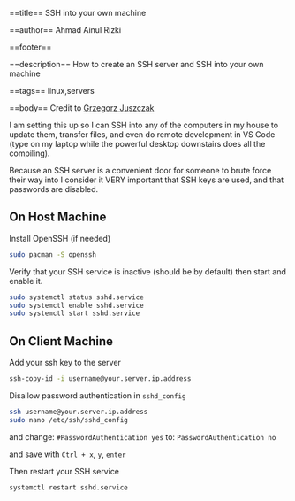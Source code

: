 ==title==
SSH into your own machine

==author==
Ahmad Ainul Rizki

==footer==


==description==
How to create an SSH server and SSH into your own machine

==tags==
linux,servers

==body==
Credit to [Grzegorz Juszczak](http://www.tuxfixer.com/configure-ssh-service-in-manjaro-linux/)

I am setting this up so I can SSH into any of the computers in my house to update them, transfer files, and even do remote development in VS Code (type on my laptop while the powerful desktop downstairs does all the compiling).

Because an SSH server is a convenient door for someone to brute force their way into I consider it VERY important that SSH keys are used, and that passwords are disabled.

## On Host Machine

Install OpenSSH (if needed)

```bash
sudo pacman -S openssh 
```

Verify that your SSH service is inactive (should be by default) then start and enable it.

```bash
sudo systemctl status sshd.service
sudo systemctl enable sshd.service
sudo systemctl start sshd.service
```

## On Client Machine

Add your ssh key to the server

```bash
ssh-copy-id -i username@your.server.ip.address
```

Disallow password authentication in `sshd_config`

```bash
ssh username@your.server.ip.address
sudo nano /etc/ssh/sshd_config
```

and change: `#PasswordAuthentication yes` to: `PasswordAuthentication no`

and save with `Ctrl + x`, `y`, `enter`

Then restart your SSH service

```bash
systemctl restart sshd.service
```
